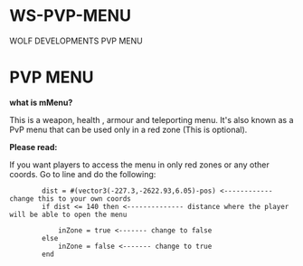 # WS-PVP-MENU
WOLF DEVELOPMENTS PVP MENU

# PVP MENU

**what is mMenu?**

This is a weapon, health , armour and teleporting menu. It's also known as a PvP menu that can be used only in a red zone (This is optional). 



**Please read:**

If you want players to access the menu in only red zones or any other coords. Go to line and do the following:

```
        dist = #(vector3(-227.3,-2622.93,6.05)-pos) <------------ change this to your own coords
        if dist <= 140 then <-------------- distance where the player will be able to open the menu

            inZone = true <------- change to false
        else
            inZone = false <------- change to true
        end

```
